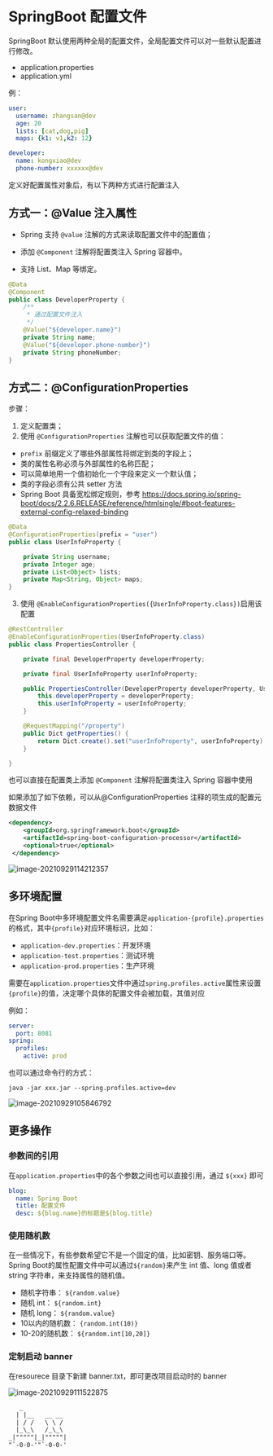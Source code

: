 # SpringBoot 配置文件
SpringBoot 默认使用两种全局的配置文件，全局配置文件可以对一些默认配置进行修改。

- application.properties
- application.yml

例：

```yaml
user:
  username: zhangsan@dev
  age: 20
  lists: [cat,dog,pig]
  maps: {k1: v1,k2: 12}

developer:
  name: kongxiao@dev
  phone-number: xxxxxx@dev
```

定义好配置属性对象后，有以下两种方式进行配置注入


## 方式一：@Value 注入属性

- Spring 支持 `@value` 注解的方式来读取配置文件中的配置值；

- 添加 `@Component` 注解将配置类注入 Spring 容器中。

- 支持 List、Map 等绑定。

```java
@Data
@Component
public class DeveloperProperty {
    /**
     * 通过配置文件注入
     */
    @Value("${developer.name}")
    private String name;
    @Value("${developer.phone-number}")
    private String phoneNumber;
}
```

## 方式二：@ConfigurationProperties

步骤：

1. 定义配置类；
2. 使用 `@ConfigurationProperties` 注解也可以获取配置文件的值：

- `prefix` 前缀定义了哪些外部属性将绑定到类的字段上；
- 类的属性名称必须与外部属性的名称匹配；
- 可以简单地用一个值初始化一个字段来定义一个默认值； 
- 类的字段必须有公共 setter 方法
- Spring Boot 具备宽松绑定规则，参考 https://docs.spring.io/spring-boot/docs/2.2.6.RELEASE/reference/htmlsingle/#boot-features-external-config-relaxed-binding

```java
@Data
@ConfigurationProperties(prefix = "user")
public class UserInfoProperty {

    private String username;
    private Integer age;
    private List<Object> lists;
    private Map<String, Object> maps;
}
```

3. 使用 `@EnableConfigurationProperties({UserInfoProperty.class})`启用该配置

```java
@RestController
@EnableConfigurationProperties(UserInfoProperty.class)
public class PropertiesController {

    private final DeveloperProperty developerProperty;

    private final UserInfoProperty userInfoProperty;

    public PropertiesController(DeveloperProperty developerProperty, UserInfoProperty userInfoProperty) {
        this.developerProperty = developerProperty;
        this.userInfoProperty = userInfoProperty;
    }

    @RequestMapping("/property")
    public Dict getProperties() {
        return Dict.create().set("userInfoProperty", userInfoProperty).set("developerProperty", developerProperty);
    }

}
```



也可以直接在配置类上添加 `@Component` 注解将配置类注入 Spring 容器中使用



如果添加了如下依赖，可以从@ConfigurationProperties 注释的项生成的配置元数据文件

```xml
<dependency>
	<groupId>org.springframework.boot</groupId>
	<artifactId>spring-boot-configuration-processor</artifactId>
	<optional>true</optional>
 </dependency>
```

![image-20210929114212357](https://image.kongxiao.top/20210929114213.png)

## 多环境配置

在Spring Boot中多环境配置文件名需要满足`application-{profile}.properties`的格式，其中`{profile}`对应环境标识，比如：

- `application-dev.properties`：开发环境
- `application-test.properties`：测试环境
- `application-prod.properties`：生产环境

需要在`application.properties`文件中通过`spring.profiles.active`属性来设置`{profile}`的值，决定哪个具体的配置文件会被加载，其值对应

例如：

```yaml
server:
  port: 8081
spring:
  profiles:
    active: prod
```

也可以通过命令行的方式：

`java -jar xxx.jar --spring.profiles.active=dev`

![image-20210929105846792](https://image.kongxiao.top/20210929105847.png)

## 更多操作

### 参数间的引用

在`application.properties`中的各个参数之间也可以直接引用，通过 `${xxx}` 即可

```yaml
blog:
  name: Spring Boot
  title: 配置文件
  desc: ${blog.name}的标题是${blog.title}

```

### 使用随机数

在一些情况下，有些参数希望它不是一个固定的值，比如密钥、服务端口等。Spring Boot的属性配置文件中可以通过`${random}`来产生 int 值、long 值或者 string 字符串，来支持属性的随机值。

-  随机字符串：  `${random.value}`
-  随机 int：  `${random.int}`
-  随机 long：  `${random.value}`
-  10以内的随机数：  `{random.int(10)}`
-  10-20的随机数：  `${random.int[10,20]}`

### 定制启动 banner

在resourece 目录下新建 banner.txt，即可更改项目启动时的 banner

![image-20210929111522875](https://image.kongxiao.top/20210929111523.png)

```txt
   _
  | |__   __ __
  | / /   \ \ /
  |_\_\   /_\_\
_|"""""|_|"""""|
"`-0-0-'"`-0-0-'

```

